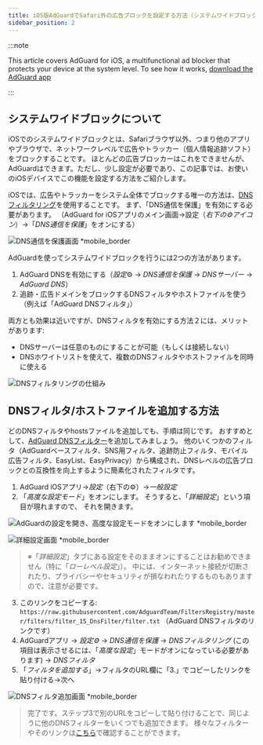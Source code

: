 ```yaml
---
title: iOS版AdGuardでSafari外の広告ブロックを設定する方法（システムワイドブロック）
sidebar_position: 2
---
```


:::note

This article covers AdGuard for iOS, a multifunctional ad blocker that protects your device at the system level. To see how it works, [download the AdGuard app](https://adguard.com/download.html?auto=true)

:::

## システムワイドブロックについて

iOSでのシステムワイドブロックとは、Safariブラウザ以外、つまり他のアプリやブラウザで、ネットワークレベルで広告やトラッカー（個人情報追跡ソフト）をブロックすることです。 ほとんどの広告ブロッカーはこれをできませんが、AdGuardはできます。ただし、少し設定が必要であり、この記事では、お使いのiOSデバイスでこの機能を設定する方法をご紹介します。

iOSでは、広告やトラッカーをシステム全体でブロックする唯一の方法は、[DNSフィルタリング](https://adguard-dns.io/kb/general/dns-filtering/)を使用することです。 まず、「DNS通信を保護」を有効にする必要があります。 （AdGuard for iOSアプリのメイン画面→設定（*右下の⚙アイコン*）→「*DNS通信を保護*」をオンにする）

![DNS通信を保護画面 *mobile_border](https://cdn.adguard.com/public/Adguard/Blog/ios_dns_protection_ja.PNG)

AdGuardを使ってシステムワイドブロックを行うには2つの方法があります。

1. AdGuard DNSを有効にする（*設定*⚙ → *DNS通信を保護* → *DNSサーバー* → *AdGuard DNS*）
2. 追跡・広告ドメインをブロックするDNSフィルタやホストファイルを使う（例えば「AdGuard DNSフィルタ」）

両方とも効果は近いですが、DNSフィルタを有効にする方法２には、メリットがあります:

* DNSサーバーは任意のものにすることが可能（もしくは接続しない）
* DNSホワイトリストを使えて、複数のDNSフィルタやホストファイルを同時に使える

![DNSフィルタリングの仕組み](https://cdn.adguard.com/public/Adguard/kb/DNS_filtering/how_dns_filtering_works_ja.png)

## DNSフィルタ/ホストファイルを追加する方法

どのDNSフィルタやhostsファイルを追加しても、手順は同じです。 おすすめとして、[AdGuard DNSフィルター](https://github.com/AdguardTeam/AdguardSDNSFilter)を追加してみましょう。 他のいくつかのフィルタ（AdGuardベースフィルタ、SNS用フィルタ、追跡防止フィルタ、モバイル広告フィルタ、EasyList、EasyPrivacy）から構成され、DNSレベルの広告ブロックとの互換性を向上するように簡素化されたフィルタです。

1. AdGuard iOSアプリ→*設定*（右下の⚙）→*一般設定*
2. 「*高度な設定モード*」をオンにします。 そうすると、「*詳細設定*」という項目が現れますので、 それを開きます。

![AdGuardの設定を開き、高度な設定モードをオンにします *mobile_border](https://cdn.adguard.com/public/Adguard/Release_notes/iOS/v4.0/advanced_mode_ja.jpg)

![詳細設定画面 *mobile_border](https://cdn.adguard.com/public/Adguard/Blog/ios_advanced_settings_ja.PNG)

> ※「*詳細設定*」タブにある設定をそのままオンにすることはお勧めできません（特に「*ローレベル設定*」）。 中には、インターネット接続が切断されたり、プライバシーやセキュリティが損なわれたりするものもありますので、注意が必要です。 　

3. このリンクをコピーする: `https://raw.githubusercontent.com/AdguardTeam/FiltersRegistry/master/filters/filter_15_DnsFilter/filter.txt` （AdGuard DNSフィルタのリンクです）
4. AdGuardアプリ → *設定⚙* → *DNS通信を保護* → *DNSフィルタリング* (この項目は表示させるには、「*高度な設定*」モードがオンになっている必要があります) → *DNSフィルタ*
5. 「*フィルタを追加する*」→フィルタのURL欄に「3.」でコピーしたリンクを貼り付ける→次へ

![DNSフィルタ追加画面 *mobile_border](https://cdn.adguard.com/public/Adguard/Blog/ios_adding_a_filter_ja.PNG)

> 完了です。ステップ3で別のURLをコピーして貼り付けることで、同じように他のDNSフィルターをいくつでも追加できます。 様々なフィルターやそのリンクは[こちら](https://filterlists.com)で確認することができます。
